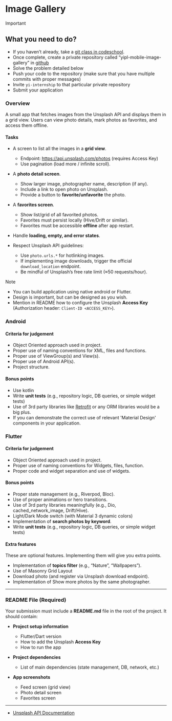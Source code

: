 # Image Gallery


>[!IMPORTANT]
> ## What you need to do?
> * If you haven’t already, take a [git class in codeschool](https://www.simplilearn.com/learn-git-basics-skillup).
> * Once complete, create a private repository called “yipl-mobile-image-gallery” in [github](https://github.com)
> * Solve the problem detailed below
> * Push your code to the repository (make sure that you have multiple commits with proper messages) 
> * Invite `yi-internship` to that particular private repository
> * Submit your application

### Overview

A small app that fetches images from the Unsplash API and displays them in a grid view. 
Users can view photo details, mark photos as favorites, and access them offline.

#### Tasks

* A screen to list all the images in a **grid view**.  
   * Endpoint: https://api.unsplash.com/photos (requires Access Key)  
   * Use pagination (load more / infinite scroll).  

* A **photo detail screen**.  
   * Show larger image, photographer name, description (if any).  
   * Include a link to open photo on Unsplash.  
   * Provide a button to **favorite/unfavorite** the photo.  

* A **favorites screen**.  
   * Show list/grid of all favorited photos.  
   * Favorites must persist locally (Hive/Drift or similar).  
   * Favorites must be accessible **offline** after app restart.  

* Handle **loading, empty, and error states**.  

* Respect Unsplash API guidelines:  
   * Use `photo.urls.*` for hotlinking images.
   * If implementing image downloads, trigger the official `download_location` endpoint.  
   * Be mindful of Unsplash’s free rate limit (≈50 requests/hour).





>[!NOTE]
> * You can build application using native android or Flutter.
> * Design is important, but can be designed as you wish.
> * Mention in README how to configure the Unsplash **Access Key** (Authorization header: `Client-ID <ACCESS_KEY>`).

### Android

#### Criteria for judgement
* Object Oriented approach used in project.
* Proper use of naming conventions for XML, files and functions.
* Proper use of ViewGroup(s) and View(s).
* Proper use of Android API(s).
* Project structure.

#### Bonus points
* Use kotlin
* Write **unit tests** (e.g., repository logic, DB queries, or simple widget tests)
* Use of 3rd party libraries like [Retrofit](http://square.github.io/retrofit/) or any ORM libraries would be a big plus.
* If you can demonstrate the correct use of relevant 'Material Design' components in your application.


### Flutter

#### Criteria for judgement
* Object Oriented approach used in project.
* Proper use of naming conventions for Widgets, files, function.
* Proper code and widget separation and use of widgets.


#### Bonus points
* Proper state management (e.g., Riverpod, Bloc). 
* Use of proper animations or hero transitions.   
* Use of 3rd party libraries meaningfully (e.g., Dio, cached_network_image, Drift/Hive).  
* Light/Dark Mode switch (with Material 3 dynamic colors)
* Implementation of **search photos by keyword**. 
* Write **unit tests** (e.g., repository logic, DB queries, or simple widget tests)


#### Extra features
These are optional features. Implementing them will give you extra points.
* Implementation of **topics filter** (e.g., “Nature”, “Wallpapers”). 
* Use of Masonry Grid Layout 
* Download photo (and register via Unsplash download endpoint).
* Implementation of Show more photos by the same photographer.


---

### README File (Required)
Your submission must include a **README.md** file in the root of the project. It should contain:

* **Project setup information**  
  - Flutter/Dart version  
  - How to add the Unsplash **Access Key**  
  - How to run the app  

* **Project dependencies**  
  - List of main dependencies (state management, DB, network, etc.)  

* **App screenshots**  
  - Feed screen (grid view)  
  - Photo detail screen  
  - Favorites screen  

---

* [Unsplash API Documentation](https://unsplash.com/documentation)

